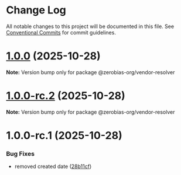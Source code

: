 # Change Log

All notable changes to this project will be documented in this file.
See [Conventional Commits](https://conventionalcommits.org) for commit guidelines.

# [1.0.0](https://github.com/zerobias-org/vendor/compare/@zerobias-org/vendor-resolver@1.0.0-rc.2...@zerobias-org/vendor-resolver@1.0.0) (2025-10-28)

**Note:** Version bump only for package @zerobias-org/vendor-resolver





# [1.0.0-rc.2](https://github.com/zerobias-org/vendor/compare/@zerobias-org/vendor-resolver@1.0.0-rc.1...@zerobias-org/vendor-resolver@1.0.0-rc.2) (2025-10-28)

**Note:** Version bump only for package @zerobias-org/vendor-resolver





# 1.0.0-rc.1 (2025-10-28)


### Bug Fixes

* removed created date ([28b11cf](https://github.com/zerobias-org/vendor/commit/28b11cf2563e9cdadd4b1dc83edd60d2fcd01df0))
